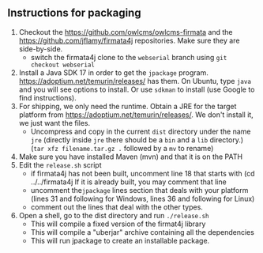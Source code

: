 ## Instructions for packaging

1. Checkout the https://github.com/owlcms/owlcms-firmata and the https://github.com/jflamy/firmata4j repositories.  Make sure they are side-by-side.
   - switch the firmata4j clone to the `webserial` branch using `git checkout webserial` 
2. Install a Java SDK 17 in order to get the `jpackage` program.   https://adoptium.net/temurin/releases/ has them.  On Ubuntu, type `java` and you will see options to install.  Or use `sdkman` to install (use Google to find instructions).
3. For shipping, we only need the runtime. Obtain a JRE for the target platform from https://adoptium.net/temurin/releases/.  We don't install it, we just want the files.
   - Uncompress and copy in the current `dist` directory under the name `jre` (directly inside `jre` there should be a `bin` and a `lib` directory.)  (`tar xfz filename.tar.gz .` followed by a `mv` to rename)
4. Make sure you have installed Maven (mvn) and that it is on the PATH
5. Edit the `release.sh` script
   - if firmata4j has not been built, uncomment line 18 that starts with (cd ../../firmata4j
     If it is already built, you may comment that line
   - uncomment the`jpackage` lines section that deals with your platform (lines 31 and following for Windows, lines 36 and following for Linux)
   - comment out the lines that deal with the other types.
6. Open a shell, go to the dist directory and run `./release.sh`
   - This will compile a fixed version of the firmat4j library
   - This will compile a "uberjar" archive containing all the dependencies
   - This will run jpackage to create an installable package.